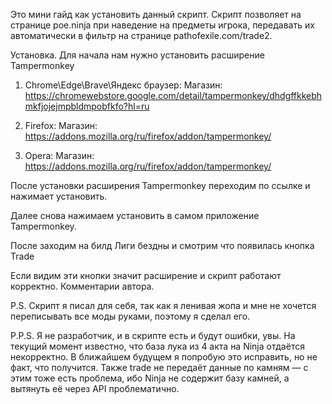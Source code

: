 Это мини гайд как установить данный скрипт.
Скрипт позволяет на странице poe.ninja при наведение на предметы игрока, передавать их автоматически в фильтр на странице pathofexile.com/trade2.


Установка.
Для начала нам нужно установить расширение Tampermonkey
1) Chrome\Edge\Brave\Яндекс браузер: Магазин: https://chromewebstore.google.com/detail/tampermonkey/dhdgffkkebhmkfjojejmpbldmpobfkfo?hl=ru

2) Firefox: Магазин: https://addons.mozilla.org/ru/firefox/addon/tampermonkey/

4) Opera: Магазин: https://addons.mozilla.org/ru/firefox/addon/tampermonkey/

После установки расширения Tampermonkey переходим по ссылке и нажимает установить.

Далее снова нажимаем установить в самом приложение Tampermonkey.

После заходим на билд Лиги бездны и смотрим что появилась кнопка Trade

Если видим эти кнопки значит расширение и скрипт работают корректно.
Комментарии автора.

P.S. Скрипт я писал для себя, так как я ленивая жопа и мне не хочется переписывать все моды руками, поэтому я сделал его.

P.P.S. Я не разработчик, и в скрипте есть и будут ошибки, увы. На текущий момент известно, что база лука из 4 акта на Ninja отдаётся некорректно. В ближайшем будущем я попробую это исправить, но не факт, что получится. Также trade не передаёт данные по камням — с этим тоже есть проблема, ибо Ninja не содержит базу камней, а вытянуть её через API проблематично.
